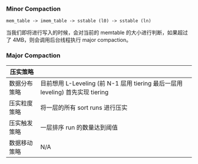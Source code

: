 ### Minor Compaction

```
mem_table -> imem_table -> sstable (l0) -> sstable (ln)
```

当我们即将进行写入的时候，会对当前的 memtable 的大小进行判断，如果超过
了 4MB，则会调用后台线程执行 major compaction。

### Major Compaction

| 压实策略     |                                                                                |
| ------------ | ------------------------------------------------------------------------------ |
| 数据分布策略 | 目前想用 L-Leveling (前 N-1 层用 tiering 最后一层用 leveling) 首先实现 tiering |
| 压实粒度策略 | 将一层的所有 sort runs 进行压实                                                |
| 压实触发策略 | 一层排序 run 的数量达到阈值                                                    |
| 数据移动策略 | N/A                                                                            |